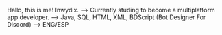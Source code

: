 Hallo, this is me! Inwydix.
--> Currently studing to become a multiplatform app developer.
--> Java, SQL, HTML, XML, BDScript (Bot Designer For Discord)
--> ENG/ESP

<!---Hi hi~

I'm Inwydix (that's the name I use online for most of my things). My character is an octopus alien from space who is pretty sweet and kinda clumpsy (just as myself)

I have dumb ideas and I enjoy making even dumber stories. I like trying to make some games out of my ideas, but I'm currently coding some Discord bots using BDFD (Bot Designer For Discord), which consumes a lot of my free time, so games are on standby for some time ✨

I kinda know how to code, I was studing how to make multiplatform apps not so long ago, but I had to drop out due to health problems. I do want to finish it, tho, so I'll also put here whatever I make for practicing (even if it's in private lol) 

If I ever put things public for everyone to see, you will notice that they are mostly in english and spanish. I speak in those, so if you ever want to contact me in some day, there you go. (Don't expect a lot of talking or an instant reply, tho) 😶

And... that should be more than enough. Have a nice day/night!


Hallo, unknown pals from the Internet, I'm Inwydix (not my real name, just my online alias, ty) 

I guess this is for me to talk about myself, so... I like to code, even tho I don't do it as much as I should or I would like. I'll use this as an excuse to do it more often and try to get better at it. I'll just try to share what I do in here, even if it ain't public, so I have some kind of "motivation" to do it regularly and get back some nice habits of mine, I hope you don't mind >.<

I'm currently learning... how to make multiplatform apps, I guess. Tho, I must say I kinda jump from what I should be doing to just things I want to do, so that might not be exactly what I'll do in here, but I'll try not to go too off-topic :no_mouth:

Tbh, I don't really think I'm prepared to collaborate on anything with anyone, but I could try, I guess, but only if you really want me to :worried:

On how you can reach me, I don't really like to talk to random people so I didn't really think about it yet... I guess I should... I'll update this once I've decided it :shrug:

BEFORE I FORGET, Spanish is my mother language so I might commit the mistakes while writting in English even tho I think I speak it fairly well. I can also understand and speak other languages, but I'm not as fluent or I don't consider them to be worldwide enough to be mentioned, so I will skip them and leave it just in English and Spanish. I'll probably redo this all later, right now I was just exploring around after doing some tests with the repositories, so don't mind me, I'm just writting the first things that come into my head while following the template example ._.

I guess that's all... if you are reading this by any chance, have a nice day/night :white_heart:


- 👋 Hi, I’m @Iwydix
- 👀 I’m interested in ...
- 🌱 I’m currently learning ...
- 💞️ I’m looking to collaborate on ...
- 📫 How to reach me ...


Iwydix/Iwydix is a ✨ special ✨ repository because its `README.md` (this file) appears on your GitHub profile.
You can click the Preview link to take a look at your changes.
--->
